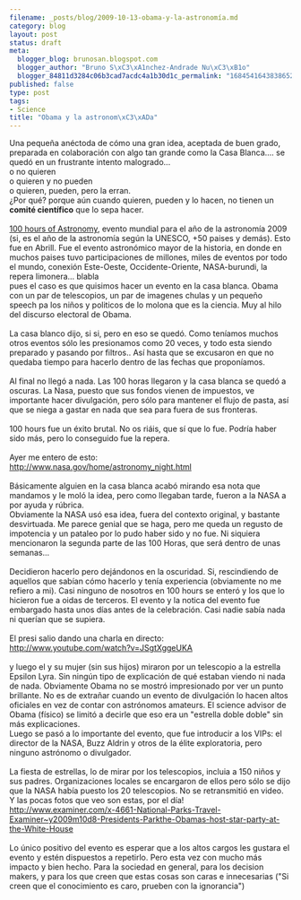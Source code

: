 ```yaml
--- 
filename: _posts/blog/2009-10-13-obama-y-la-astronomía.md
category: blog
layout: post
status: draft
meta: 
  blogger_blog: brunosan.blogspot.com
  blogger_author: "Bruno S\xC3\xA1nchez-Andrade Nu\xC3\xB1o"
  blogger_84811d3284c06b3cad7acdc4a1b30d1c_permalink: "1684541643838652940"
published: false
type: post
tags: 
- Science
title: "Obama y la astronom\xC3\xADa"
---
```

Una pequeña anéctoda de cómo una gran idea, aceptada de buen grado, preparada en colaboración con algo tan grande como la Casa Blanca.... se quedó en un frustrante intento malogrado...<br />o no quieren<br />o quieren y no pueden<br />o quieren, pueden, pero la erran.<br />¿Por qué? porque aún cuando quieren, pueden y lo hacen, no tienen un <span style="font-weight:bold;">comité científico</span> que lo sepa hacer.<br /><br /><a href="http://www.100hoursofastronomy.org/">100 hours of Astronomy</a>, evento mundial para el año de la astronomía 2009 (si, es el año de la astronomía según la UNESCO, +50 paises y demás). Esto fue en Abrill. Fue el evento astronómico mayor de la historia, en donde en muchos paises tuvo participaciones de millones, miles de eventos por todo el mundo, conexión  Este-Oeste, Occidente-Oriente, NASA-burundi, la repera limonera... blabla<br />pues el caso es que quisimos hacer un evento en la casa blanca. Obama con un par de telescopios, un par de imagenes chulas y un pequeño speech pa los niños y politicos de lo molona que es la ciencia. Muy al hilo del discurso electoral de Obama.<br /><br />La casa blanco dijo, si si, pero en eso se quedó. Como teníamos muchos otros eventos sólo les presionamos como 20 veces, y todo esta siendo preparado y pasando por filtros.. Así hasta que se excusaron en que no quedaba tiempo para hacerlo dentro de las fechas que proponíamos.<br /><br />Al final no llegó a nada. Las 100 horas llegaron y la casa blanca se quedó a oscuras. La Nasa, puesto que sus fondos vienen de impuestos, ve importante hacer divulgación, pero sólo para mantener el flujo de pasta, así que se niega a gastar en nada que sea para fuera de sus fronteras.<br /><br />100 hours fue un éxito brutal. No os riáis, que sí que lo fue. Podría haber sido más, pero lo conseguido fue la repera.<br /><br />Ayer me entero de esto:<br />http://www.nasa.gov/home/astronomy_night.html<br /><br />Básicamente alguien en la casa blanca acabó mirando esa nota que mandamos y le moló la idea, pero como llegaban tarde, fueron a la NASA a por ayuda y rúbrica.<br />Obviamente la NASA usó esa idea, fuera del contexto original, y bastante desvirtuada. Me parece genial que se haga, pero me queda un regusto de impotencia y un pataleo por lo pudo haber sido y no fue. Ni siquiera mencionaron la segunda parte de las 100 Horas, que será dentro de unas semanas...<br /><br />Decidieron hacerlo pero dejándonos en la oscuridad. Si, rescindiendo de aquellos que  sabían cómo hacerlo y tenía experiencia (obviamente no me refiero a mi). Casi ninguno de nosotros en 100 hours se enteró y los que lo hicieron fue a oidas de terceros. El evento y la notica del evento fue embargado hasta unos días antes de la celebración. Casi nadie sabía nada ni querían que se supiera.<br /><br />El presi salio dando una charla en directo:<br />http://www.youtube.com/watch?v=JSgtXggeUKA<br /><br />y luego el y su mujer (sin sus hijos) miraron por un telescopio a la estrella Epsilon Lyra. Sin ningún tipo de explicación de qué estaban viendo ni nada de nada. Obviamente Obama no se mostró impresionado por ver un punto brillante. No es de extrañar cuando un evento de divulgación lo hacen altos oficiales en vez de contar con astrónomos amateurs. El science advisor de Obama (físico) se limitó a decirle que eso era un "estrella doble doble" sin más explicaciones.<br />Luego se pasó a lo importante del evento, que fue  introducir a los VIPs: el director de la NASA, Buzz Aldrin y otros de la élite exploratoria, pero ninguno astrónomo o divulgador.<br /><br />La fiesta de estrellas, lo de mirar por los telescopios, incluia a 150 niños y sus padres. Organizaciones locales se encargaron de ellos pero sólo se dijo que la NASA había puesto los 20 telescopios. No se retransmitió en video.<br />Y las pocas fotos que veo son estas, por el día!<br />http://www.examiner.com/x-4661-National-Parks-Travel-Examiner~y2009m10d8-Presidents-Parkthe-Obamas-host-star-party-at-the-White-House<br /><br />Lo único positivo del evento es esperar que a los altos cargos les gustara el evento y estén dispuestos a repetirlo. Pero esta vez con mucho más impacto y bien hecho. Para la sociedad en general, para los decision makers, y para los que creen que estas cosas son caras e innecesarias ("Si creen que el conocimiento es caro, prueben con la ignorancia")
